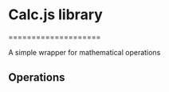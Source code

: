 
# Calc.js library
====================

A simple wrapper for mathematical operations

## Operations
